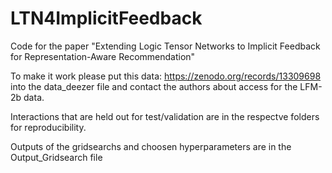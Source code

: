 # LTN4ImplicitFeedback

Code for the paper "Extending Logic Tensor Networks to Implicit Feedback for Representation-Aware Recommendation"

To make it work please put this data: https://zenodo.org/records/13309698 into the data_deezer file and contact the authors about access for the LFM-2b data. 

Interactions that are held out for test/validation are in the respectve folders for reproducibility.

Outputs of the gridsearchs and choosen hyperparameters are in the Output_Gridsearch file

